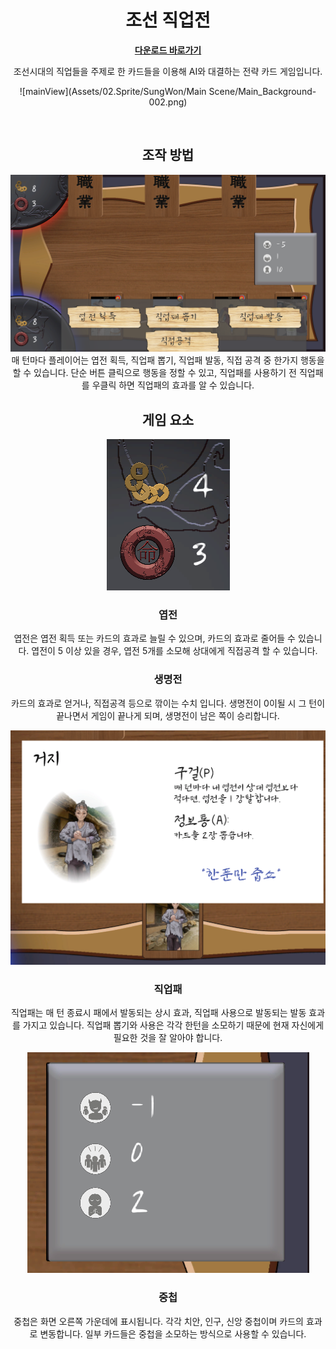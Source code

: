 <div align="center">

# 조선 직업전

[**다운로드 바로가기**](https://drive.google.com/file/d/1v1FYpJn7yX-WJksaOytRBMo3socwfdTX/view?usp=sharing)

조선시대의 직업들을 주제로 한 카드들을 이용해 AI와 대결하는 전략 카드 게임입니다.

![mainView](Assets/02.Sprite/SungWon/Main Scene/Main_Background-002.png)


</br>

## 조작 방법

<img src="ForReadMe/GameRule1.png">
매 턴마다 플레이어는 엽전 획득, 직업패 뽑기, 직업패 발동, 직접 공격 중 한가지 행동을 할 수 있습니다.
단순 버튼 클릭으로 행동을 정할 수 있고, 직업패를 사용하기 전 직업패를 우클릭 하면 직업패의 효과를 알 수 있습니다.

## 게임 요소

<img src="ForReadMe/스크린샷 2024-08-21 001632.png">

### 엽전
엽전은 엽전 획득 또는 카드의 효과로 늘릴 수 있으며, 카드의 효과로 줄어들 수 있습니다.
엽전이 5 이상 있을 경우, 엽전 5개를 소모해 상대에게 직접공격 할 수 있습니다.

### 생명전
카드의 효과로 얻거나, 직접공격 등으로 깎이는 수치 입니다.
생명전이 0이될 시 그 턴이 끝나면서 게임이 끝나게 되며, 생명전이 남은 쪽이 승리합니다.

<img src="ForReadMe/스크린샷 2024-08-21 001708.png">

### 직업패
직업패는 매 턴 종료시 패에서 발동되는 상시 효과, 직업패 사용으로 발동되는 발동 효과를 가지고 있습니다.
직업패 뽑기와 사용은 각각 한턴을 소모하기 때문에 현재 자신에게 필요한 것을 잘 알아야 합니다.

<img src="ForReadMe/스크린샷 2024-08-21 001724.png">

### 중첩
중첩은 화면 오른쪽 가운데에 표시됩니다.
각각 치안, 인구, 신앙 중첩이며 카드의 효과로 변동합니다.
일부 카드들은 중첩을 소모하는 방식으로 사용할 수 있습니다.

</br>
